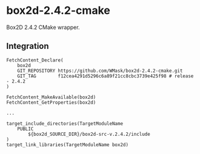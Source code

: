 # box2d-2.4.2-cmake
Box2D 2.4.2 CMake wrapper.

## Integration

```
FetchContent_Declare(
	box2d
	GIT_REPOSITORY https://github.com/WMask/box2d-2.4.2-cmake.git
	GIT_TAG        f12cea4291d5296c6a89f21cc8cbc3739e425f98 # release - 2.4.2
)

FetchContent_MakeAvailable(box2d)
FetchContent_GetProperties(box2d)

...

target_include_directories(TargetModuleName
	PUBLIC
		${box2d_SOURCE_DIR}/box2d-src-v.2.4.2/include
)
target_link_libraries(TargetModuleName box2d)
```

